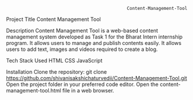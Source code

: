                                                   Content-Management-Tool
Project Title
Content Management Tool




Description
Content Management Tool is a web-based content management system developed as Task 1 for the Bharat Intern internship program.
It allows users to manage and publish contents easily. It allows users to add text, images and videos required to create a blog.





Tech Stack Used
HTML
CSS
JavaScript





Installation
Clone the repository: git clone https://github.com/shivanisakshichaturvedii/Content-Management-Tool.git
Open the project folder in your preferred code editor.
Open the content-management-tool.html file in a web browser.
